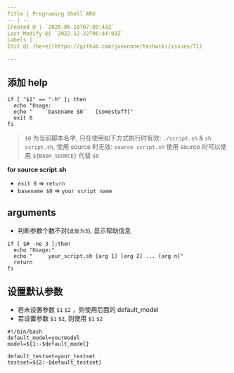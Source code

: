 ```yaml
---
Title | Programing Shell ARG
-- | --
Created @ | `2020-06-18T07:00:43Z`
Last Modify @| `2022-12-22T06:44:03Z`
Labels | ``
Edit @| [here](https://github.com/junxnone/techwiki/issues/71)

---
```

## 添加 help

```
if [ "$1" == "-h" ]; then
  echo "Usage:
  echo "    `basename $0`   [somestuff]"
  exit 0 
fi
```

> `$0` 为当前脚本名字, 只在使用如下方式执行时有效: `./script.sh`  & `sh script.sh`,  使用 source 时无效: `source script.sh`
> 使用 source 时可以使用  `${BASH_SOURCE}` 代替 `$0`


**for source script.sh**
- `exit 0` => `return`
- `basename $0` => `your script name`

## arguments

- 判断参数个数不对(`此处为3`), 显示帮助信息

```
if [ $# -ne 3 ];then
  echo "Usage:"
  echo "     your_script.sh [arg 1] [arg 2] ... [arg n]"
  return
fi
```

## 设置默认参数

- 若未设置参数 `$1` `$2` ，则使用后面的 default_model
- 若设置参数 `$1` `$2`, 则使用 `$1` `$2`

```
#!/bin/bash
default_model=yourmodel
model=${1:-$default_model}

default_testset=your_testset
testset=${2:-$default_testset}
```
